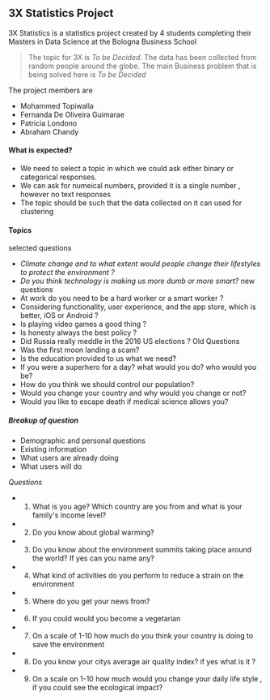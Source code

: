 ## 3X Statistics Project

3X Statistics is a statistics project created by 4 students completing their Masters in Data Science at the Bologna Business School

> The topic for 3X is *To be Decided*. The data has been collected from random people around the globe.  The main Business problem that is being solved here is  *To be Decided*

The project members are

* Mohammed Topiwalla
* Fernanda De Oliveira Guimarae
* Patricia Londono
* Abraham Chandy

#### What is expected?
* We need to select a topic in which we could ask either binary or categorical responses.
* We can ask for numeical numbers, provided it is a single number , however no text responses
* The topic should be such that the data collected on it can used for clustering

#### Topics
selected questions
* *Climate change and to what extent would people change their lifestyles to protect the environment ?*
* *Do you think technology is making us more dumb or more smart?*
new questions
* At work do you need to be a hard worker or a smart worker ?
* Considering functionality, user experience, and the app store, which is better, iOS or Android ?
* Is playing video games a good thing ?
* Is honesty always the best policy ?
* Did Russia really meddle in the 2016 US elections ?
Old Questions
* Was the first moon landing a scam?
* Is the education provided to us what we need?
* If you were a superhero for a day? what would you do? who would you be?
* How do you think we should control our population?
* Would you change your country and why would you change or not?
* Would you like to escape death if medical science allows you?


##### Breakup of question
* Demographic and personal questions
* Existing information
* What users are already doing
* What users will do

*Questions*
* 1) What is you age? Which country are you from and what is your family's income level?
* 2) Do you know about global warming?
* 3) Do you know about the environment summits taking place around the world? If yes can you name any?
* 4) What kind of activities do you perform to reduce a strain on the environment
* 5) Where do you get your news from?
* 6) If you could would you become a vegetarian
* 7) On a scale of 1-10 how much do you think your country is doing to save the environment
* 8) Do you know your citys average air quality index? if yes what is it ?
* 9) On a scale on 1-10 how much would you change your daily life style , if you could see the ecological impact?